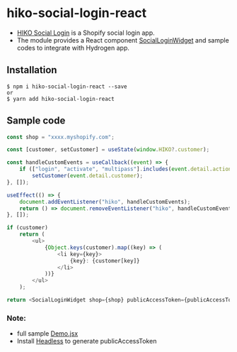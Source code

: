 # hiko-social-login-react

-   [HIKO Social Login](https://apps.shopify.com/simple-social-login) is a Shopify social login app.
-   The module provides a React component [SocialLoginWidget](https://github.com/jackcylin/hiko-social-login-react/blob/main/SocialLoginWidget.jsx) and sample codes to integrate with Hydrogen app.

## Installation

```shell
$ npm i hiko-social-login-react --save
or
$ yarn add hiko-social-login-react
```

## Sample code

```js
const shop = "xxxx.myshopify.com";

const [customer, setCustomer] = useState(window.HIKO?.customer);

const handleCustomEvents = useCallback((event) => {
    if (["login", "activate", "multipass"].includes(event.detail.action))
        setCustomer(event.detail.customer);
}, []);

useEffect(() => {
    document.addEventListener("hiko", handleCustomEvents);
    return () => document.removeEventListener("hiko", handleCustomEvents);
}, []);

if (customer)
    return (
        <ul>
            {Object.keys(customer).map((key) => (
                <li key={key}>
                    {key}: {customer[key]}
                </li>
            ))}
        </ul>
    );

return <SocialLoginWidget shop={shop} publicAccessToken={publicAccessToken}></SocialLoginWidget>;
```

### Note:

-   full sample [Demo.jsx](https://github.com/jackcylin/hiko-social-login-react/blob/main/src/Demo.tsx)
-   Install [Headless](https://apps.shopify.com/headless) to generate publicAccessToken
